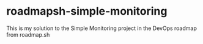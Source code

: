 # roadmapsh-simple-monitoring
This is my solution to the Simple Monitoring project in the DevOps roadmap from roadmap.sh 
